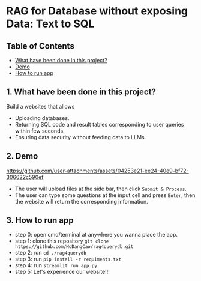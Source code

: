 # RAG for Database without exposing Data: Text to SQL

## Table of Contents
- [What have been done in this project?](#1-what-have-been-done-in-this-project)
- [Demo](#2-demo)
- [How to run app](#3-how-to-run-app)

## 1. **What have been done in this project?**
Build a websites that allows
- Uploading databases.
- Returning SQL code and result tables corresponding to user queries within few seconds.
- Ensuring data security without feeding data to LLMs.

## 2. **Demo**

https://github.com/user-attachments/assets/04253e21-ee24-40e9-bf72-306622c590ef

- The user will upload files at the side bar, then click `Submit & Process`.
- The user can type some questions at the input cell and press `Enter`, then the website will return the corresponding information.

## 3. **How to run app**
- step 0: open cmd/terminal at anywhere you wanna place the app.
- step 1: clone this repository `git clone https://github.com/HoDangCao/rag4querydb.git`
- step 2: run `cd ./rag4querydb`
- step 3: run `pip install -r requiments.txt` 
- step 4: run `streamlit run app.py`
- step 5: Let's experience our website!!!

